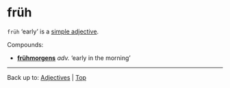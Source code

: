 # früh

`früh` ‘early’ is a [simple adjective](../../simpleAdjectives.md).

Compounds:
- **[frühmorgens](../../../adverbs/f/fr/fruehmorgens.md)** *adv.* ‘early in the morning’

----

Back up to: [Adjectives](../../index.md) | [Top](../../../index.md)
